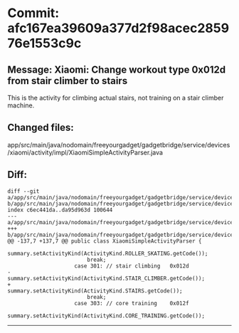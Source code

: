 # Commit: afc167ea39609a377d2f98acec285976e1553c9c
## Message: Xiaomi: Change workout type 0x012d from stair climber to stairs

This is the activity for climbing actual stairs, not training on a stair
climber machine.
## Changed files:
app/src/main/java/nodomain/freeyourgadget/gadgetbridge/service/devices/xiaomi/activity/impl/XiaomiSimpleActivityParser.java

## Diff:
```
diff --git a/app/src/main/java/nodomain/freeyourgadget/gadgetbridge/service/devices/xiaomi/activity/impl/XiaomiSimpleActivityParser.java b/app/src/main/java/nodomain/freeyourgadget/gadgetbridge/service/devices/xiaomi/activity/impl/XiaomiSimpleActivityParser.java
index c6ec441da..da95d963d 100644
--- a/app/src/main/java/nodomain/freeyourgadget/gadgetbridge/service/devices/xiaomi/activity/impl/XiaomiSimpleActivityParser.java
+++ b/app/src/main/java/nodomain/freeyourgadget/gadgetbridge/service/devices/xiaomi/activity/impl/XiaomiSimpleActivityParser.java
@@ -137,7 +137,7 @@ public class XiaomiSimpleActivityParser {
                         summary.setActivityKind(ActivityKind.ROLLER_SKATING.getCode());
                         break;
                     case 301: // stair climbing   0x012d
-                        summary.setActivityKind(ActivityKind.STAIR_CLIMBER.getCode());
+                        summary.setActivityKind(ActivityKind.STAIRS.getCode());
                         break;
                     case 303: // core training    0x012f
                         summary.setActivityKind(ActivityKind.CORE_TRAINING.getCode());
```
-----------------------------------
